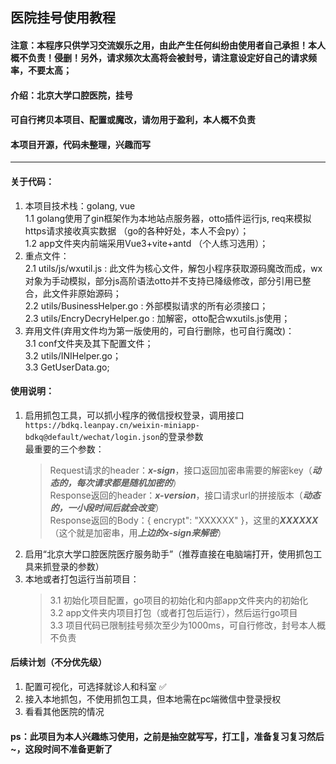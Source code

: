 ## 医院挂号使用教程  
#### 注意：本程序只供学习交流娱乐之用，由此产生任何纠纷由使用者自己承担！本人概不负责！侵删！另外，请求频次太高将会被封号，请注意设定好自己的请求频率，不要太高；
#### 介绍：北京大学口腔医院，挂号   
#### 可自行拷贝本项目、配置或魔改，请勿用于盈利，本人概不负责  
#### 本项目开源，代码未整理，兴趣而写   
---  

#### 关于代码：  
1. 本项目技术栈：golang, vue  
  1.1 golang使用了gin框架作为本地站点服务器，otto插件运行js, req来模拟https请求接收真实数据 （go的各种好处，本人不会py）；  
  1.2 app文件夹内前端采用Vue3+vite+antd （个人练习选用）； 
2. 重点文件：  
  2.1 utils/js/wxutil.js : 此文件为核心文件，解包小程序获取源码魔改而成，wx对象为手动模拟，部分js高阶语法otto并不支持已降级修改，部分引用已整合，此文件非原始源码；  
  2.2 utils/BusinessHelper.go : 外部模拟请求的所有必须接口；  
  2.3 utils/EncryDecryHelper.go : 加解密，otto配合wxutils.js使用；  
3. 弃用文件(弃用文件均为第一版使用的，可自行删除，也可自行魔改)：  
  3.1 conf文件夹及其下配置文件；  
  3.2 utils/INIHelper.go；  
  3.3 GetUserData.go;
#### 使用说明：
1. 启用抓包工具，可以抓小程序的微信授权登录，调用接口```https://bdkq.leanpay.cn/weixin-miniapp-bdkq@default/wechat/login.json```的登录参数  
    最重要的三个参数：   
    > Request请求的header：***x-sign***，接口返回加密串需要的解密key（***动态的，每次请求都是随机加密的***）  
    > Response返回的header：***x-version***，接口请求url的拼接版本（***动态的，一小段时间后就会改变***）  
    > Response返回的Body：{ encrypt": "XXXXXX" }，这里的***XXXXXX***（这个就是加密串，用***上边的x-sign来解密***）  
2. 启用“北京大学口腔医院医疗服务助手”（推荐直接在电脑端打开，使用抓包工具来抓登录的参数）  
3. 本地或者打包运行当前项目：  
    > 3.1 初始化项目配置，go项目的初始化和内部app文件夹内的初始化  
    > 3.2 app文件夹内项目打包（或者打包后运行），然后运行go项目  
    > 3.3 项目代码已限制挂号频次至少为1000ms，可自行修改，封号本人概不负责  
#### 后续计划（不分优先级）  
1. 配置可视化，可选择就诊人和科室 ✅  
2. 接入本地抓包，不使用抓包工具，但本地需在pc端微信中登录授权  
3. 看看其他医院的情况   

#### ps：此项目为本人兴趣练习使用，之前是抽空就写写，打工🐶，准备复习复习然后~，这段时间不准备更新了

